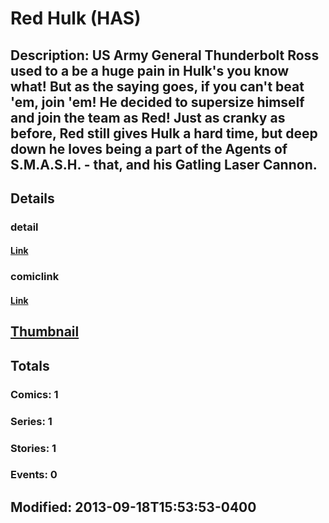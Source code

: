 # Red Hulk (HAS)
## Description: US Army General Thunderbolt Ross used to a be a huge pain in Hulk's you know what! But as the saying goes, if you can't beat 'em, join 'em! He decided to supersize himself and join the team as Red! Just as cranky as before, Red still gives Hulk a hard time, but deep down he loves being a part of the Agents of S.M.A.S.H. - that, and his Gatling Laser Cannon. 
## Details
### detail
#### [Link](http://marvel.com/characters/45/red_hulk?utm_campaign=apiRef&utm_source=225578a89fc76f3d20fbffda5d17a88d)
### comiclink
#### [Link](http://marvel.com/comics/characters/1017099/red_hulk_has?utm_campaign=apiRef&utm_source=225578a89fc76f3d20fbffda5d17a88d)
## [Thumbnail](http://i.annihil.us/u/prod/marvel/i/mg/2/a0/523214eac3705.jpg)
## Totals
### Comics: 1
### Series: 1
### Stories: 1
### Events: 0
## Modified: 2013-09-18T15:53:53-0400